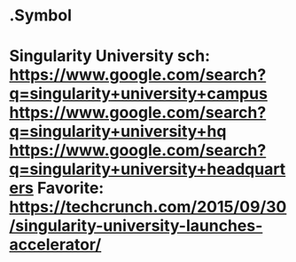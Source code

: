# .Symbol
# Singularity University sch: https://www.google.com/search?q=singularity+university+campus https://www.google.com/search?q=singularity+university+hq https://www.google.com/search?q=singularity+university+headquarters Favorite: https://techcrunch.com/2015/09/30/singularity-university-launches-accelerator/
